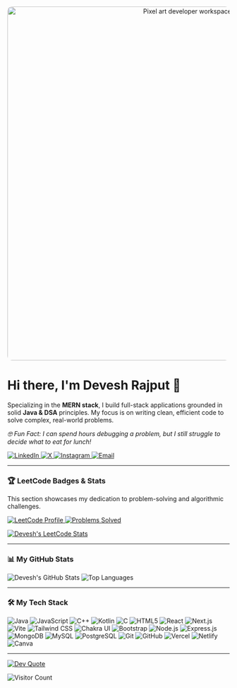 <div align="center">
  <img src="https://raw.githubusercontent.com/Devesh-x/Devesh-x/main/tumblr_owi25v6uAo1r4gsiio1_1280_gif%20(1000%C3%97300).gif" alt="Pixel art developer workspace" width="800" style="border-radius: 10px;"/>
</div>

# Hi there, I'm Devesh Rajput 👋
  
<p>
  Specializing in the <strong>MERN stack</strong>, I build full-stack applications grounded in solid <strong>Java & DSA</strong> principles. My focus is on writing clean, efficient code to solve complex, real-world problems.
</p>
  
<p><i>🤓 Fun Fact: I can spend hours debugging a problem, but I still struggle to decide what to eat for lunch!</i></p>
  
<div>
  <a href="https://www.linkedin.com/in/devesh2904" target="_blank">
    <img src="https://img.shields.io/badge/LinkedIn-%230077B5.svg?style=for-the-badge&logo=linkedin&logoColor=white" alt="LinkedIn"/>
  </a>
  <a href="https://x.com/DeveshR1818" target="_blank">
    <img src="https://img.shields.io/badge/X-black.svg?style=for-the-badge&logo=X&logoColor=white" alt="X"/>
  </a>
  <a href="https://instagram.com/deveeeesh" target="_blank">
    <img src="https://img.shields.io/badge/Instagram-%23E4405F.svg?style=for-the-badge&logo=Instagram&logoColor=white" alt="Instagram"/>
  </a>
  <a href="mailto:r.rajput12111@gmail.com">
    <img src="https://img.shields.io/badge/Email-D14836.svg?style=for-the-badge&logo=gmail&logoColor=white" alt="Email"/>
  </a>
</div>

---

### 🏆 LeetCode Badges & Stats

This section showcases my dedication to problem-solving and algorithmic challenges.

<p>
  <a href="https://leetcode.com/u/devesh_1212/" target="_blank">
    <img src="https://img.shields.io/badge/LeetCode-Profile-FFA116?style=for-the-badge&logo=LeetCode&logoColor=black" alt="LeetCode Profile"/>
  </a>
  <a href="https://leetcode.com/u/devesh_1212/" target="_blank">
    <img src="https://img.shields.io/badge/Problems_Solved-Click_to_View-blue?style=for-the-badge" alt="Problems Solved"/>
  </a>
</p>

<a href="https://leetcode.com/u/devesh_1212/">
  <img src="https://leetcode-stats.vercel.app/api?username=devesh_1212&theme=dark" alt="Devesh's LeetCode Stats"/>
</a>

---

### 📊 My GitHub Stats

<img src="https://github-readme-stats.vercel.app/api?username=Devesh-x&theme=dracula&show_icons=true&include_all_commits=true&count_private=true" alt="Devesh's GitHub Stats" />
<img src="https://github-readme-stats.vercel.app/api/top-langs/?username=Devesh-x&theme=dracula&layout=compact&include_all_commits=true&count_private=true" alt="Top Languages" />

---

### 🛠️ My Tech Stack

<p>
  <img src="https://img.shields.io/badge/Java-%23ED8B00.svg?style=for-the-badge&logo=openjdk&logoColor=white" alt="Java"/>
  <img src="https://img.shields.io/badge/JavaScript-%23F7DF1E.svg?style=for-the-badge&logo=javascript&logoColor=black" alt="JavaScript"/>
  <img src="https://img.shields.io/badge/C++-%2300599C.svg?style=for-the-badge&logo=c%2B%2B&logoColor=white" alt="C++"/>
  <img src="https://img.shields.io/badge/Kotlin-%237F52FF.svg?style=for-the-badge&logo=kotlin&logoColor=white" alt="Kotlin"/>
  <img src="https://img.shields.io/badge/C-%23A8B9CC.svg?style=for-the-badge&logo=c&logoColor=white" alt="C"/>
  <img src="https://img.shields.io/badge/HTML5-%23E34F26.svg?style=for-the-badge&logo=html5&logoColor=white" alt="HTML5"/>
  <img src="https://img.shields.io/badge/React-%2361DAFB.svg?style=for-the-badge&logo=react&logoColor=black" alt="React"/>
  <img src="https://img.shields.io/badge/Next.js-%23000000.svg?style=for-the-badge&logo=next.js&logoColor=white" alt="Next.js"/>
  <img src="https://img.shields.io/badge/Vite-%23646CFF.svg?style=for-the-badge&logo=vite&logoColor=white" alt="Vite"/>
  <img src="https://img.shields.io/badge/Tailwind_CSS-%2338B2AC.svg?style=for-the-badge&logo=tailwind-css&logoColor=white" alt="Tailwind CSS"/>
  <img src="https://img.shields.io/badge/Chakra_UI-%234ED1C5.svg?style=for-the-badge&logo=chakraui&logoColor=white" alt="Chakra UI"/>
  <img src="https://img.shields.io/badge/Bootstrap-%237952B3.svg?style=for-the-badge&logo=bootstrap&logoColor=white" alt="Bootstrap"/>
  <img src="https://img.shields.io/badge/Node.js-%23339933.svg?style=for-the-badge&logo=node.js&logoColor=white" alt="Node.js"/>
  <img src="https://img.shields.io/badge/Express.js-%23000000.svg?style=for-the-badge&logo=express&logoColor=white" alt="Express.js"/>
  <img src="https://img.shields.io/badge/MongoDB-%2347A248.svg?style=for-the-badge&logo=mongodb&logoColor=white" alt="MongoDB"/>
  <img src="https://img.shields.io/badge/MySQL-%234479A1.svg?style=for-the-badge&logo=mysql&logoColor=white" alt="MySQL"/>
  <img src="https://img.shields.io/badge/PostgreSQL-%234169E1.svg?style=for-the-badge&logo=postgresql&logoColor=white" alt="PostgreSQL"/>
  <img src="https://img.shields.io/badge/Git-%23F05033.svg?style=for-the-badge&logo=git&logoColor=white" alt="Git"/>
  <img src="https://img.shields.io/badge/GitHub-%23181717.svg?style=for-the-badge&logo=github&logoColor=white" alt="GitHub"/>
  <img src="https://img.shields.io/badge/Vercel-%23000000.svg?style=for-the-badge&logo=vercel&logoColor=white" alt="Vercel"/>
  <img src="https://img.shields.io/badge/Netlify-%2300C7B7.svg?style=for-the-badge&logo=netlify&logoColor=white" alt="Netlify"/>
  <img src="https://img.shields.io/badge/Canva-%2300C4CC.svg?style=for-the-badge&logo=Canva&logoColor=white" alt="Canva"/>
</p>

---

<a href="https://github.com/anuraghazra/github-readme-stats">
  <img src="https://quotes-github-readme.vercel.app/api?type=horizontal&theme=radical" alt="Dev Quote"/>
</a>
  
<p>
  <img src="https://visitcount.itsvg.in/api?id=Devesh-x&icon=0&color=0" alt="Visitor Count"/>
</p>
